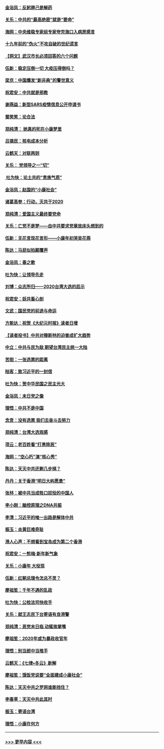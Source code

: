 #### [金浴凤：反躬罪己是解药](../pages/nsc993/n11820280.md?t=01261211) 
#### [关乐：中共的“最高绝密”就是“要命”](../pages/nsc993/n11816946.md?t=01261211) 
#### [海网：中央维稳专家组专家夸完海口入病房感言](../pages/nsc993/n11815138.md?t=01261211) 
#### [十九年前的“伪火”不攻自破的世纪谎言](../pages/nsc993/n11813238.md?t=01261211) 
#### [【网文】武汉市长必须回答的六个问题](../pages/nsc993/n11813848.md?t=01261211) 
#### [伍新：稳定压倒一切 大疫压得倒吗？](../pages/nsc993/n11812634.md?t=01261211) 
#### [梁京：中国爆发“新非典”的警世意义](../pages/nsc993/n11812554.md?t=01261211) 
#### [祝君安：中共就是邪教](../pages/nsc993/n11812431.md?t=01261211) 
#### [谢燕益：新型SARS疫情信息公开申请书](../pages/nsc993/n11808840.md?t=01261211) 
#### [蜀笑笑：论合法](../pages/nsc993/n11808064.md?t=01261211) 
#### [郑纯清： 她真的死在小康梦里](../pages/nsc993/n11806623.md?t=01261211) 
#### [吕锡民：核电成本分析](../pages/nsc993/n11806284.md?t=01261211) 
#### [云鹤天：对联两则](../pages/nsc993/n11805957.md?t=01261211) 
#### [关乐： 党领导之一“切”](../pages/nsc993/n11804505.md?t=01261211) 
#### [ 吐为快：论土共的“贵族气质”](../pages/nsc993/n11804490.md?t=01261211) 
#### [金浴凤：赵国的“小康社会”](../pages/nsc993/n11804452.md?t=01261211) 
#### [诸葛高参：行动，灭共于2020](../pages/nsc993/n11804120.md?t=01261211) 
#### [郑纯清：爱国主义最终要党命](../pages/nsc993/n11802197.md?t=01261211) 
#### [关乐：亡党不是梦——由中共要求党章放床头想到的](../pages/nsc993/n11802156.md?t=01261211) 
#### [伍新：无花言现花言形——小康年初哭吴花燕](../pages/nsc993/n11800044.md?t=01261211) 
#### [陈达：马屁似拍颠覆声](../pages/nsc993/n11800010.md?t=01261211) 
#### [金浴凤：春之歌](../pages/nsc993/n11797687.md?t=01261211) 
#### [吐为快：让领导先走](../pages/nsc993/n11797512.md?t=01261211) 
#### [刘博：众志所归——2020台湾大选的启示](../pages/nsc993/n11796878.md?t=01261211) 
#### [祝君安：妖共畜心剖](../pages/nsc993/n11794273.md?t=01261211) 
#### [文武：国民党的前途与命运](../pages/nsc993/n11794198.md?t=01261211) 
#### [方能达：祝贺《大纪元时报》读者日增](../pages/nsc993/n11793807.md?t=01261211) 
#### [【读者投书】中共对穆斯林的迫害成扩大趋势](../pages/nsc993/n11791371.md?t=01261211) 
#### [中立：中共与民为敌 期望台湾民主统一大陆](../pages/nsc993/n11790392.md?t=01261211) 
#### [苦胆：一张选票的距离](../pages/nsc993/n11788914.md?t=01261211) 
#### [陆客：致习近平的一封信](../pages/nsc993/n11788867.md?t=01261211) 
#### [吐为快：贺中华民国之民主光大](../pages/nsc993/n11788618.md?t=01261211) 
#### [金浴凤：末日党之像](../pages/nsc993/n11787475.md?t=01261211) 
#### [理悟：中共不是中国](../pages/nsc993/n11787463.md?t=01261211) 
#### [念贲：没有选票  我们去奋斗去努力](../pages/nsc993/n11787398.md?t=01261211) 
#### [郑纯清：台湾大选观感](../pages/nsc993/n11786210.md?t=01261211) 
#### [项云：老百姓看“打黑除恶”](../pages/nsc993/n11785398.md?t=01261211) 
#### [海网：“空心朽”演“核心秀”](../pages/nsc993/n11783874.md?t=01261211) 
#### [陈达：天灭中共还剩几步棋？](../pages/nsc993/n11783719.md?t=01261211) 
#### [丹丹：关于香港“明日大屿愿景”](../pages/nsc993/n11783273.md?t=01261211) 
#### [张林：被中共当成牲口奴役的中国人](../pages/nsc993/n11782397.md?t=01261211) 
#### [李小刚：脑控原理之DNA共振](../pages/nsc993/n11780962.md?t=01261211) 
#### [李清：习近平的唯一出路是解体中共](../pages/nsc993/n11780866.md?t=01261211) 
#### [振玉：炎黄巨难奇耻](../pages/nsc993/n11779632.md?t=01261211) 
#### [港人心声：不想看到宝岛成为第二个香港](../pages/nsc993/n11778817.md?t=01261211) 
#### [祝君安：一剪梅‧新年新气象](../pages/nsc993/n11776340.md?t=01261211) 
#### [关乐：小康年 大役现](../pages/nsc993/n11774213.md?t=01261211) 
#### [伍新：红朝总理令怎总不灵？](../pages/nsc993/n11770813.md?t=01261211) 
#### [廖祖笙：千年不遇的乱政](../pages/nsc993/n11770373.md?t=01261211) 
#### [吐为快：公检法司快收手](../pages/nsc993/n11770359.md?t=01261211) 
#### [关乐：就王志民下台寄语有良港警](../pages/nsc993/n11769903.md?t=01261211) 
#### [郑纯清：恶党末日临 动辄挨掌嘴](../pages/nsc993/n11769356.md?t=01261211) 
#### [廖祖笙：2020年或为暴政收官年](../pages/nsc993/n11768216.md?t=01261211) 
#### [理悟：别当郎中当推手](../pages/nsc993/n11768243.md?t=01261211) 
#### [云鹤天：《七律▪冬云》新解](../pages/nsc993/n11768204.md?t=01261211) 
#### [廖祖笙：饿饭党说要“全面建成小康社会”](../pages/nsc993/n11767482.md?t=01261211) 
#### [陈达：天灭中共之罗网谁能挡住？](../pages/nsc993/n11767465.md?t=01261211) 
#### [李春草：天灭中共此其时](../pages/nsc993/n11767452.md?t=01261211) 
#### [振玉：寄语台湾](../pages/nsc993/n11767432.md?t=01261211) 
#### [理悟：小康在何方](../pages/nsc993/n11767394.md?t=01261211) 

----
#### [ >>> 更早内容 <<< ](../indexes/nsc993-earlier.md)
